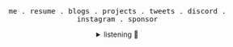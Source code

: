 <p align="center">
  <samp>
    <a>me</a> .
    <a>resume</a> .
    <a>blogs</a> .
    <a>projects</a> .
    <a>tweets</a> .
    <a>discord</a> .
    <a>instagram</a> .
    <a>sponsor</a>
  </samp>  
</p>

<details style="text-align: center;">

<summary>listening 🎵</summary>

[![spotify-github-profile](https://spotify-github-profile.vercel.app/api/view?uid=1277016215&cover_image=true&theme=novatorem&show_offline=false&background_color=000000&interchange=true&bar_color=000000&bar_color_cover=true)](https://github.com/kittinan/spotify-github-profile)

</details>


  


<!--
### Hi there 👋

**stradrich/stradrich** is a ✨ _special_ ✨ repository because its `README.md` (this file) appears on your GitHub profile.

Here are some ideas to get you started:

- 🔭 I’m currently working on ...
- 🌱 I’m currently learning ...
- 👯 I’m looking to collaborate on ...
- 🤔 I’m looking for help with ...
- 💬 Ask me about ...
- 📫 How to reach me: ...
- 😄 Pronouns: ...
- ⚡ Fun fact: ...
-->

